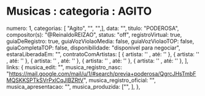 
# Musicas : categoria : AGITO


numero: 1, categorias: [ "Agito", "", "",], data: "", titulo: "PODEROSA", compositor(s): "@ReinaldoREIZAO", status: "off", registroVirtual: true, guiaDeRegistro: true, guiaVozViolaoMedia: false, guiaVozViolaoTOP: false,  guiaCompletaTOP: false, disponibilidade: "disponivel para negociar", estaraLiberadaEm: "", contratoComArtistas: [ { artista: '' , até: '' }, { artista: '' , até: '' }, { artista: '' , até: '' }, { artista: '' , até: '' }, { artista: '' , até: '' }, ], links: {
  musica_edit: "",
  musica_registro_nasc: "https://mail.google.com/mail/u/1/#search/previa+poderosa/QgrcJHsTmbFMQSKKSPTkSVrPxlCqJlBZRtV",
  musica_registro_oficial: "",
  musica_apresentacao: "",
  musica_produzida: ["", ],
},

